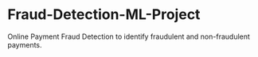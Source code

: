 # Fraud-Detection-ML-Project
Online Payment Fraud Detection to identify fraudulent and non-fraudulent payments.
